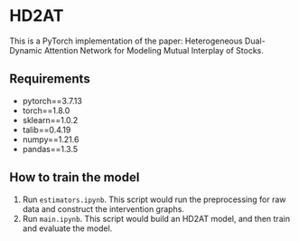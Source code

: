 # HD2AT

This is a PyTorch implementation of the paper: Heterogeneous Dual-Dynamic Attention Network for Modeling Mutual Interplay of Stocks.

## Requirements
* pytorch==3.7.13
* torch==1.8.0
* sklearn==1.0.2
* talib==0.4.19
* numpy==1.21.6
* pandas==1.3.5

## How to train the model
1. Run `estimators.ipynb`.
This script would run the preprocessing for raw data and construct the intervention graphs.
2. Run `main.ipynb`.
This script would build an HD2AT model, and then train and evaluate the model.
